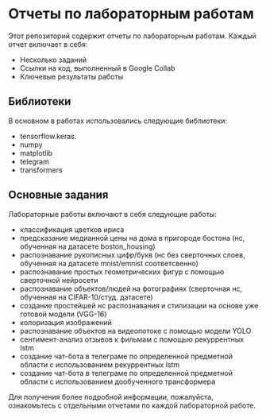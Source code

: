 # Отчеты по лабораторным работам

Этот репозиторий содержит отчеты по лабораторным работам. Каждый отчет включает в себя:

- Несколько заданий
- Ссылки на код, выполненный в Google Collab
- Ключевые результаты работы

## Библиотеки

В основном в работах использовались следующие библиотеки:
- tensorflow.keras.
- numpy
- matplotlib
- telegram
- transformers


## Основные задания

Лабораторные работы включают в себя следующие работы: 
- классификация цветков ириса 
- предсказание медианной цены на дома в пригороде бостона (нс, обученная на датасете boston_housing)
- распознавание рукописных цифр/букв (нс без сверточных слоев, обученная на датасете mnist/emnist соответсвенно)
- распознавание простых геометрических фигур с помощью сверточной нейросети
- распознавание объектов/людей на фотографиях (сверточная нс, обученная на CIFAR-10/студ. датасете)
- создание простейшей нс распознавания и стилизации на основе уже готовой модели (VGG-16)
- колоризация изображений
- распознавание объектов на видеопотоке с помощью модели YOLO
- сентимент-анализ отзывов к фильмам с помощью рекуррентных lstm
- создание чат-бота в телеграме по определенной предметной области с использованием рекуррентных lstm
- создание чат-бота в телеграме по определенной предметной области с использованием дообученного трансформера


Для получения более подробной информации, пожалуйста, ознакомьтесь с отдельными отчетами по каждой лабораторной работе.
